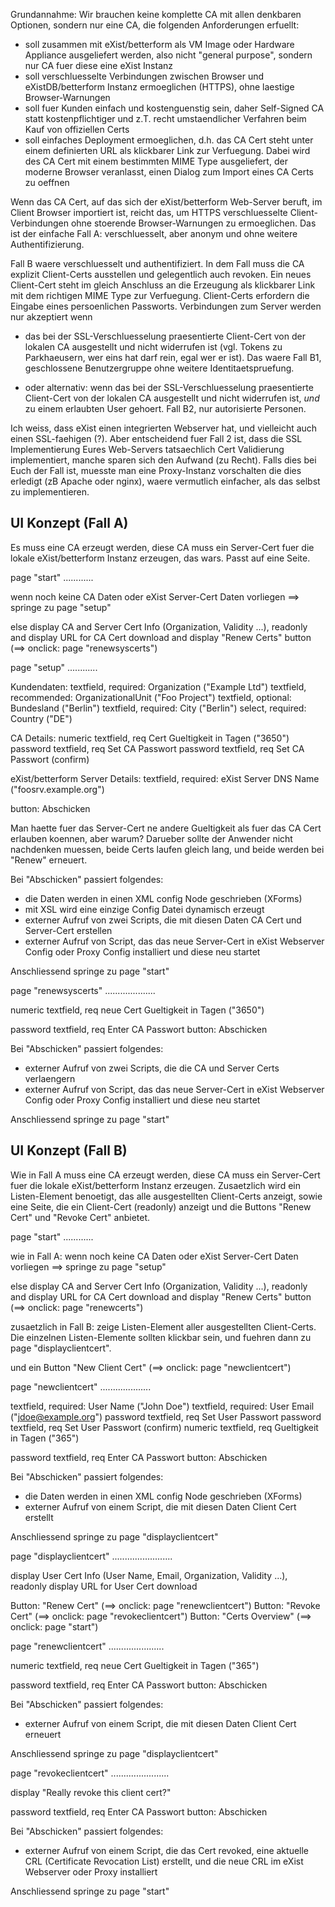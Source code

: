 Grundannahme: Wir brauchen keine komplette CA mit allen denkbaren Optionen,
sondern nur eine CA, die folgenden Anforderungen erfuellt:

- soll zusammen mit eXist/betterform als VM Image oder Hardware Appliance
  ausgeliefert werden, also nicht "general purpose", sondern nur CA fuer
  diese eine eXist Instanz
- soll verschluesselte Verbindungen zwischen Browser und eXistDB/betterform
  Instanz ermoeglichen (HTTPS), ohne laestige Browser-Warnungen
- soll fuer Kunden einfach und kostenguenstig sein, daher Self-Signed CA
  statt kostenpflichtiger und z.T. recht umstaendlicher Verfahren beim Kauf
  von offiziellen Certs
- soll einfaches Deployment ermoeglichen, d.h. das CA Cert steht unter
  einem definierten URL als klickbarer Link zur Verfuegung.  Dabei wird
  des CA Cert mit einem bestimmten MIME Type ausgeliefert, der moderne
  Browser veranlasst, einen Dialog zum Import eines CA Certs zu oeffnen

Wenn das CA Cert, auf das sich der eXist/betterform Web-Server beruft, im
Client Browser importiert ist, reicht das, um HTTPS verschluesselte Client-
Verbindungen ohne stoerende Browser-Warnungen zu ermoeglichen.  Das ist der
einfache Fall A: verschluesselt, aber anonym und ohne weitere
Authentifizierung.

Fall B waere verschluesselt und authentifiziert.  In dem Fall muss die CA
explizit Client-Certs ausstellen und gelegentlich auch revoken.  Ein neues
Client-Cert steht im gleich Anschluss an die Erzeugung als klickbarer Link
mit dem richtigen MIME Type zur Verfuegung.  Client-Certs erfordern die
Eingabe eines persoenlichen Passworts.  Verbindungen zum Server werden nur
akzeptiert wenn

- das bei der SSL-Verschluesselung praesentierte Client-Cert von der lokalen
  CA ausgestellt und nicht widerrufen ist (vgl. Tokens zu Parkhaeusern,
  wer eins hat darf rein, egal wer er ist).  Das waere Fall B1, geschlossene
  Benutzergruppe ohne weitere Identitaetspruefung.

- oder alternativ: wenn das bei der SSL-Verschluesselung praesentierte
  Client-Cert von der lokalen CA ausgestellt und nicht widerrufen ist,
  *und* zu einem erlaubten User gehoert.  Fall B2, nur autorisierte Personen.


Ich weiss, dass eXist einen integrierten Webserver hat, und vielleicht auch
einen SSL-faehigen (?).  Aber entscheidend fuer Fall 2 ist, dass die SSL
Implementierung Eures Web-Servers tatsaechlich Cert Validierung implementiert,
manche sparen sich den Aufwand (zu Recht).  Falls dies bei Euch der Fall ist,
muesste man eine Proxy-Instanz vorschalten die dies erledigt (zB Apache oder
nginx), waere vermutlich einfacher, als das selbst zu implementieren.


UI Konzept (Fall A)
-------------------

Es muss eine CA erzeugt werden, diese CA muss ein Server-Cert fuer die
lokale eXist/betterform Instanz erzeugen, das wars.  Passt auf eine Seite.

page "start"
............

wenn noch keine CA Daten oder eXist Server-Cert Daten vorliegen
==> springe zu page "setup"

else display CA and Server Cert Info (Organization, Validity ...), readonly
and  display URL for CA Cert download
and  display "Renew Certs" button  (==> onclick: page "renewsyscerts")

page "setup"
............

Kundendaten:
textfield, required:	Organization ("Example Ltd")
textfield, recommended:	OrganizationalUnit ("Foo Project")
textfield, optional:	Bundesland ("Berlin")
textfield, required:	City ("Berlin")
select, required:	Country ("DE")

CA Details:
numeric textfield, req	Cert Gueltigkeit in Tagen ("3650")
password textfield, req	Set CA Passwort
password textfield, req	Set CA Passwort (confirm)

eXist/betterform Server Details:
textfield, required:	eXist Server DNS Name ("foosrv.example.org")

button: Abschicken

Man haette fuer das Server-Cert ne andere Gueltigkeit als fuer das CA Cert
erlauben koennen, aber warum?  Darueber sollte der Anwender nicht nachdenken
muessen, beide Certs laufen gleich lang, und beide werden bei "Renew"
erneuert.

Bei "Abschicken" passiert folgendes:
- die Daten werden in einen XML config Node geschrieben (XForms)
- mit XSL wird eine einzige Config Datei dynamisch erzeugt
- externer Aufruf von zwei Scripts, die mit diesen Daten CA Cert und
  Server-Cert erstellen
- externer Aufruf von Script, das das neue Server-Cert in eXist Webserver
  Config oder Proxy Config installiert und diese neu startet

Anschliessend springe zu page "start"

page "renewsyscerts"
....................

numeric textfield, req	neue Cert Gueltigkeit in Tagen ("3650")

password textfield, req	Enter CA Passwort
button: Abschicken

Bei "Abschicken" passiert folgendes:
- externer Aufruf von zwei Scripts, die die CA und Server Certs verlaengern
- externer Aufruf von Script, das das neue Server-Cert in eXist Webserver
  Config oder Proxy Config installiert und diese neu startet

Anschliessend springe zu page "start"


UI Konzept (Fall B)
-------------------

Wie in Fall A muss eine CA erzeugt werden, diese CA muss ein Server-Cert fuer
die lokale eXist/betterform Instanz erzeugen.  Zusaetzlich wird ein
Listen-Element benoetigt, das alle ausgestellten Client-Certs anzeigt, sowie
eine Seite, die ein Client-Cert (readonly) anzeigt und die Buttons
"Renew Cert" und "Revoke Cert" anbietet.

page "start"
............

wie in Fall A: wenn noch keine CA Daten oder eXist Server-Cert Daten vorliegen
==> springe zu page "setup"

else display CA and Server Cert Info (Organization, Validity ...), readonly
and  display URL for CA Cert download
and  display "Renew Certs" button  (==> onclick: page "renewcerts")

zusaetzlich in Fall B: zeige Listen-Element aller ausgestellten Client-Certs.
Die einzelnen Listen-Elemente sollten klickbar sein, und fuehren dann zu
page "displayclientcert".

und ein Button "New Client Cert"  (==> onclick: page "newclientcert")

page "newclientcert"
....................

textfield, required:	User Name ("John Doe")
textfield, required:	User Email ("jdoe@example.org")
password textfield, req	Set User Passwort
password textfield, req	Set User Passwort (confirm)
numeric textfield, req	Gueltigkeit in Tagen ("365")

password textfield, req	Enter CA Passwort
button: Abschicken

Bei "Abschicken" passiert folgendes:
- die Daten werden in einen XML config Node geschrieben (XForms)
- externer Aufruf von einem Script, die mit diesen Daten Client Cert erstellt

Anschliessend springe zu page "displayclientcert"

page "displayclientcert"
........................

display User Cert Info (User Name, Email, Organization, Validity ...), readonly
display URL for User Cert download

Button: "Renew Cert"  (==> onclick: page "renewclientcert")
Button: "Revoke Cert" (==> onclick: page "revokeclientcert")
Button: "Certs Overview" (==> onclick: page "start")

page "renewclientcert"
......................

numeric textfield, req	neue Cert Gueltigkeit in Tagen ("365")

password textfield, req	Enter CA Passwort
button: Abschicken

Bei "Abschicken" passiert folgendes:
- externer Aufruf von einem Script, die mit diesen Daten Client Cert erneuert

Anschliessend springe zu page "displayclientcert"

page "revokeclientcert"
.......................

display "Really revoke this client cert?"

password textfield, req	Enter CA Passwort
button: Abschicken

Bei "Abschicken" passiert folgendes:
- externer Aufruf von einem Script, die das Cert revoked, eine aktuelle CRL
  (Certificate Revocation List) erstellt, und die neue CRL im eXist Webserver
  oder Proxy installiert

Anschliessend springe zu page "start"
